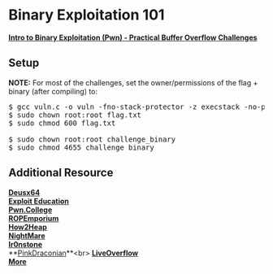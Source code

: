 # Binary Exploitation 101
**[Intro to Binary Exploitation (Pwn) - Practical Buffer Overflow Challenges](https://www.youtube.com/playlist?list=PLHUKi1UlEgOIc07Rfk2Jgb5fZbxDPec94)**

## Setup
**NOTE:** For most of the challenges, set the owner/permissions of the flag + binary (after compiling) to:

<pre>$ gcc vuln.c -o vuln -fno-stack-protector -z execstack -no-pie -m32
$ sudo chown root:root flag.txt
$ sudo chmod 600 flag.txt

$ sudo chown root:root challenge_binary
$ sudo chmod 4655 challenge_binary</pre>

## Additional Resource
**[Deusx64](https://deusx64.ai)**<br>
**[Exploit Education](https://exploit.education)**<br>
**[Pwn.College](https://pwn.college)**<br>
**[ROPEmporium](https://ropemporium.com)**<br>
**[How2Heap](https://github.com/shellphish/how2heap)**<br>
**[NightMare](https://guyinatuxedo.github.io)**<br>
**[Ir0nstone](https://ir0nstone.gitbook.io/notes/types/stack)**<br>
**[PinkDraconian](https://www.youtube.com/playlist?list=PLeSXUd883dhjmKkVXSRgI1nJEZUDzgLf\_)**<br>
**[LiveOverflow](https://www.youtube.com/playlist?list=PLhixgUqwRTjxglIswKp9mpkfPNfHkzyeN)**<br>
**[More](https://github.com/Crypto-Cat/CTF#readme)**
